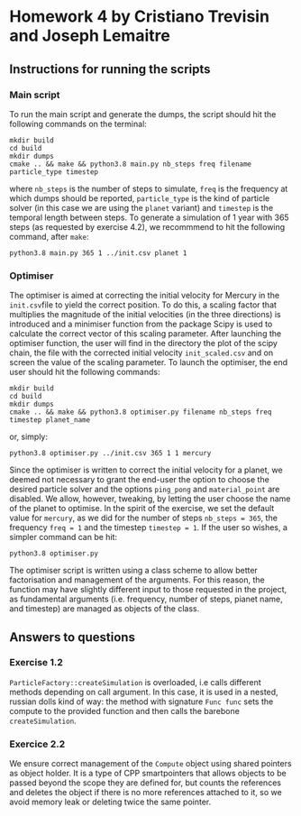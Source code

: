 # Homework 4 by Cristiano Trevisin and Joseph Lemaitre

## Instructions for running the scripts
### Main script
To run the main script and generate the dumps, the script should hit the following commands on the terminal:

```
mkdir build
cd build
mkdir dumps
cmake .. && make && python3.8 main.py nb_steps freq filename particle_type timestep
```
where `nb_steps` is the number of steps to simulate, `freq` is the frequency at which dumps should be reported, `particle_type` is the kind of particle solver (in this case we are using the `planet` variant) and `timestep` is the temporal length between steps. To generate a simulation of 1 year with 365 steps (as requested by exercise 4.2), we recommmend to hit the following command, after `make`:
```
python3.8 main.py 365 1 ../init.csv planet 1
```

### Optimiser
The optimiser is aimed at correcting the initial velocity for Mercury in the `init.csv`file to yield the correct position. To do this, a scaling factor that multiplies the magnitude of the initial velocities (in the three directions) is introduced and a minimiser function from the package Scipy is used to calculate the correct vector of this scaling parameter. After launching the optimiser function, the user will find in the directory the plot of the scipy chain, the file with the corrected initial velocity `init_scaled.csv` and on screen the value of the scaling parameter. To launch the optimiser, the end user should hit the following commands:
```
mkdir build
cd build
mkdir dumps
cmake .. && make && python3.8 optimiser.py filename nb_steps freq timestep planet_name
```
or, simply:
```
python3.8 optimiser.py ../init.csv 365 1 1 mercury
```
Since the optimiser is written to correct the initial velocity for a planet, we deemed not necessary to grant the end-user the option to choose the desired particle solver and the options `ping_pong` and `material_point` are disabled. We allow, however, tweaking, by letting the user choose the name of the planet to optimise. In the spirit of the exercise, we set the default value for `mercury`, as we did for the number of steps `nb_steps = 365`, the frequency `freq = 1` and the timestep `timestep = 1`. If the user so wishes, a simpler command can be hit:
```
python3.8 optimiser.py
```
The optimiser script is written using a class scheme to allow better factorisation and management of the arguments. For this reason, the function may have slightly different input to those requested in the project, as fundamental arguments (i.e. frequency, number of steps, pianet name, and timestep) are managed as objects of the class. 

## Answers to questions
### Exercise 1.2
`ParticleFactory::createSimulation` is overloaded, i.e calls different methods depending on call argument. In this case, it is used in a nested, russian dolls kind of way: the method with signature `Func func` sets the compute to the provided function and then calls the barebone `createSimulation`.

### Exercice 2.2
We ensure correct management of the `Compute` object using shared pointers as object holder. It is a type of CPP smartpointers that allows objects to be passed beyond the scope they are defined for, but counts the references and deletes the object if there is no more references attached to it, so we avoid memory leak or deleting twice the same pointer.
